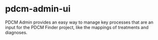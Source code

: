 # pdcm-admin-ui
PDCM Admin provides an easy way to manage key processes that are an input for the PDCM Finder project, like the mappings of treatments and diagnoses.
